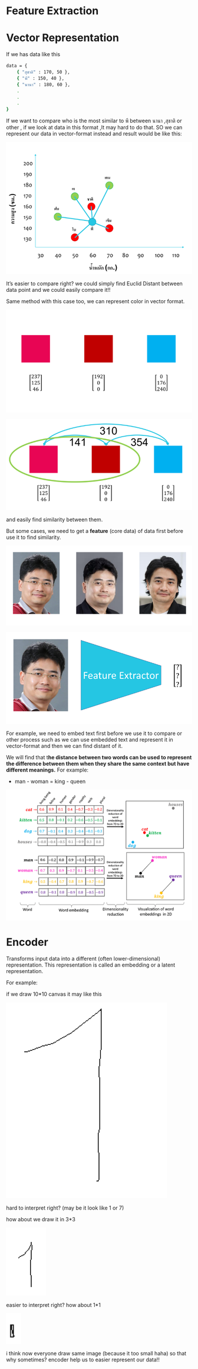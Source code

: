 # Feature Extraction

# Vector Representation

If we has data like this 

```bash
data = {
	{ "สุชาติ" : 170, 50 },
	{ "พี" : 150, 40 },
	{ "นานา" : 180, 60 },
	.
	.
	. 
}
```

If we want to compare who is the most similar to  พี between นานา ,สุชาติ or other , if we look at data in this format ,It may hard to do that. SO we can represent our data in vector-format instead and result would be like this:

![image.png](Feature%20Extraction%201dea5ca462ef80f4adc5c682ab36f03a/image.png)

It’s easier to compare right? we could simply find Euclid Distant between data point and we could easily compare it!!

Same method with this case too, we can represent color in vector format.

![image.png](Feature%20Extraction%201dea5ca462ef80f4adc5c682ab36f03a/image%201.png)

![image.png](Feature%20Extraction%201dea5ca462ef80f4adc5c682ab36f03a/image%202.png)

and easily find similarity between them.

But some cases, we need to get a **feature** (core data) of data first before use it to find similarity. 

![image.png](Feature%20Extraction%201dea5ca462ef80f4adc5c682ab36f03a/image%203.png)

![image.png](Feature%20Extraction%201dea5ca462ef80f4adc5c682ab36f03a/image%204.png)

For example, we need to embed text first before we use it to compare or other process such as we can use embedded text and represent it in vector-format and then we can find distant of it.

We will find that t**he distance between two words can be used to represent the difference between them when they share the same context but have different meanings.** For example:

- man - woman = king - queen

![image.png](Feature%20Extraction%201dea5ca462ef80f4adc5c682ab36f03a/image%205.png)

# Encoder

Transforms input data into a different (often lower-dimensional) representation. This representation is called an embedding or a latent representation.

For example:

if we draw 10*10 canvas it may like this

![image.png](Feature%20Extraction%201dea5ca462ef80f4adc5c682ab36f03a/image%206.png)

hard to interpret right? (may be it look like 1 or 7)

how about we draw it in 3*3

![image.png](Feature%20Extraction%201dea5ca462ef80f4adc5c682ab36f03a/image%207.png)

easier to interpret right? how about 1*1

![image.png](Feature%20Extraction%201dea5ca462ef80f4adc5c682ab36f03a/image%208.png)

i think now everyone draw same image (because it too small haha) so that why sometimes? encoder help us to easier represent our data!!